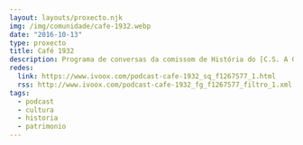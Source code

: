 ```yaml
---
layout: layouts/proxecto.njk
img: /img/comunidade/cafe-1932.webp
date: "2016-10-13"
type: proxecto
title: Café 1932
description: Programa de conversas da comissom de História do [C.S. A Gentalha do Pichel](https://gentalha.org/) gravado em Rádio Kalimera.
redes:
  link: https://www.ivoox.com/podcast-cafe-1932_sq_f1267577_1.html
  rss: http://www.ivoox.com/podcast-cafe-1932_fg_f1267577_filtro_1.xml
tags:
  - podcast
  - cultura
  - historia
  - patrimonio
---
```

